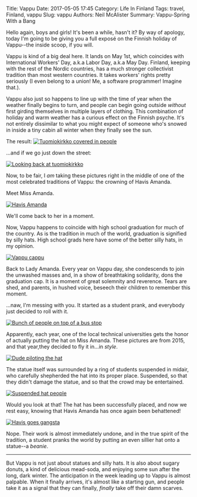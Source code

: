 Title: Vappu
Date: 2017-05-05 17:45
Category: Life In Finland
Tags: travel, Finland, vappu
Slug: vappu
Authors: Neil McAlister
Summary: Vappu-Spring With a Bang

Hello again, boys and girls! It's been a while, hasn't it? By way of apology, today I'm going to be giving you a full exposé on the Finnish holiday of Vappu--the inside scoop, if you will.

Vappu is kind of a big deal here. It lands on May 1st, which coincides with International Workers' Day, a.k.a Labor Day, a.k.a May Day. Finland, keeping with the rest of the Nordic countries, has a much stronger collectivist tradition than most western countries. It takes workers' rights pretty seriously (I even belong to a union! Me, a software programmer! Imagine that.).

Vappu also just so happens to line up with the time of year when the weather finally begins to turn, and people can begin going outside _without_ first girding themselves in multiple layers of clothing. This combination of holiday and warm weather has a curious effect on the Finnish psyche. It's not entirely dissimilar to what you might expect of someone who's snowed in inside a tiny cabin all winter when they finally see the sun.

The result:
[![Tuomiokirkko covered in people]({photo}/2015/WP_20150430_17_41_58_Pro.jpg)]({static}/images/2015/WP_20150430_17_41_58_Pro.jpg "The Cathedral of Judgement looking awfully festive")

...and if we go just down the street:

[![Looking back at tuomiokirkko]({photo}/2015/WP_20150430_17_29_46_Pro.jpg)]({static}/images/2015/WP_20150430_17_29_46_Pro.jpg "It Don't Stop")

Now, to be fair, I _am_ taking these pictures right in the middle of one of the most celebrated traditions of Vappu: the crowning of Havis Amanda.

Meet Miss Amanda.

[![Havis Amanda]({photo}havis_amanda.jpg)]({static}/images/havis_amanda.jpg "She's hot and she knows it")

We'll come back to her in a moment.

Now, Vappu happens to coincide with high school graduation for much of the country. As is the tradition in much of the world, graduation is signified by silly hats. High school grads here have some of the better silly hats, in my opinion.

[![Vappu cappu]({photo}highschoolhat.jpg)]({static}/images/highschoolhat.jpg "It seriously looks like a navy sailor's hat. Is it just me?")

Back to Lady Amanda. Every year on Vappu day, she condescends to join the unwashed masses and, in a show of breathtaking solidarity, dons the graduation cap. It is a moment of great solemnity and reverence. Tears are shed, and parents, in hushed voice, beseech their children to remember this moment.

...naw, I'm messing with you. It started as a student prank, and everybody just decided to roll with it.

[![Bunch of people on top of a bus stop]({photo}2015/busstop.jpg)]({static}/images/2015/busstop.jpg "Such reverence") 

Apparently, each year, one of the local technical universities gets the honor of actually putting the hat on Miss Amanda. These pictures are from 2015, and that year,they decided to fly it in...in _style_.

[![Dude piloting the hat]({photo}2015/WP_20150430_17_55_52_Pro.jpg)]({static}//images/2015/WP_20150430_17_55_52_Pro.jpg "'don't drop it don't drop it don't drop it'")

The statue itself was surrounded by a ring of students suspended in midair, who carefully shepherded the hat into its proper place. Suspended, so that they didn't damage the statue, and so that the crowd may be entertained.

[![Suspended hat people]({photo}/2015/airretreat.jpg)]({static}//images/2015/airretreat.jpg "The Hatenndants")

Would you look at that! The hat has been successfully placed, and now we rest easy, knowing that Havis Amanda has once again been behattened!

[![Havis goes gangsta]({photo}/2015/beanietime.jpg)]({static}//images/2015/beanietime.jpg "She's trying to appeal to Kids These Days")

Nope. Their work is almost immediately undone, and in the true spirit of the tradition, a student pranks the world by putting an even sillier hat onto a statue--a _beanie_.

<hr/>

But Vappu is not just about statues and silly hats. It is also about sugary donuts, a kind of delicious mead-soda, and enjoying some sun after the long, dark winter. The anticipation in the week leading up to Vappu is almost palpable. When it finally arrives, it's almost like a starting gun, and people take it as a signal that they can finally, _finally_ take off their damn scarves.